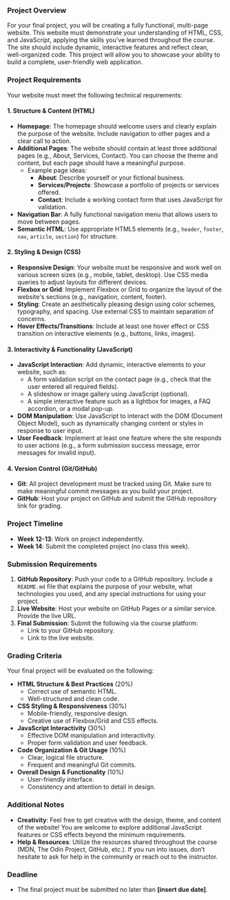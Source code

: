 
### **Project Overview**

For your final project, you will be creating a fully functional, multi-page website. This website must demonstrate your understanding of HTML, CSS, and JavaScript, applying the skills you’ve learned throughout the course. The site should include dynamic, interactive features and reflect clean, well-organized code. This project will allow you to showcase your ability to build a complete, user-friendly web application.

### **Project Requirements**

Your website must meet the following technical requirements:

#### **1. Structure & Content (HTML)**

- **Homepage**: The homepage should welcome users and clearly explain the purpose of the website. Include navigation to other pages and a clear call to action.
- **Additional Pages**: The website should contain at least three additional pages (e.g., About, Services, Contact). You can choose the theme and content, but each page should have a meaningful purpose.
    - Example page ideas:
        - **About**: Describe yourself or your fictional business.
        - **Services/Projects**: Showcase a portfolio of projects or services offered.
        - **Contact**: Include a working contact form that uses JavaScript for validation.
- **Navigation Bar**: A fully functional navigation menu that allows users to move between pages.
- **Semantic HTML**: Use appropriate HTML5 elements (e.g., `header`, `footer`, `nav`, `article`, `section`) for structure.

#### **2. Styling & Design (CSS)**

- **Responsive Design**: Your website must be responsive and work well on various screen sizes (e.g., mobile, tablet, desktop). Use CSS media queries to adjust layouts for different devices.
- **Flexbox or Grid**: Implement Flexbox or Grid to organize the layout of the website's sections (e.g., navigation, content, footer).
- **Styling**: Create an aesthetically pleasing design using color schemes, typography, and spacing. Use external CSS to maintain separation of concerns.
- **Hover Effects/Transitions**: Include at least one hover effect or CSS transition on interactive elements (e.g., buttons, links, images).

#### **3. Interactivity & Functionality (JavaScript)**

- **JavaScript Interaction**: Add dynamic, interactive elements to your website, such as:
    - A form validation script on the contact page (e.g., check that the user entered all required fields).
    - A slideshow or image gallery using JavaScript (optional).
    - A simple interactive feature such as a lightbox for images, a FAQ accordion, or a modal pop-up.
- **DOM Manipulation**: Use JavaScript to interact with the DOM (Document Object Model), such as dynamically changing content or styles in response to user input.
- **User Feedback**: Implement at least one feature where the site responds to user actions (e.g., a form submission success message, error messages for invalid input).

#### **4. Version Control (Git/GitHub)**

- **Git**: All project development must be tracked using Git. Make sure to make meaningful commit messages as you build your project.
- **GitHub**: Host your project on GitHub and submit the GitHub repository link for grading.

### **Project Timeline**

- **Week 12-13**: Work on project independently.
- **Week 14**: Submit the completed project (no class this week).

### **Submission Requirements**

1. **GitHub Repository**: Push your code to a GitHub repository. Include a `README.md` file that explains the purpose of your website, what technologies you used, and any special instructions for using your project.
2. **Live Website**: Host your website on GitHub Pages or a similar service. Provide the live URL.
3. **Final Submission**: Submit the following via the course platform:
    - Link to your GitHub repository.
    - Link to the live website.

### **Grading Criteria**

Your final project will be evaluated on the following:

- **HTML Structure & Best Practices** (20%)
    - Correct use of semantic HTML.
    - Well-structured and clean code.
- **CSS Styling & Responsiveness** (30%)
    - Mobile-friendly, responsive design.
    - Creative use of Flexbox/Grid and CSS effects.
- **JavaScript Interactivity** (30%)
    - Effective DOM manipulation and interactivity.
    - Proper form validation and user feedback.
- **Code Organization & Git Usage** (10%)
    - Clear, logical file structure.
    - Frequent and meaningful Git commits.
- **Overall Design & Functionality** (10%)
    - User-friendly interface.
    - Consistency and attention to detail in design.

### **Additional Notes**

- **Creativity**: Feel free to get creative with the design, theme, and content of the website! You are welcome to explore additional JavaScript features or CSS effects beyond the minimum requirements.
- **Help & Resources**: Utilize the resources shared throughout the course (MDN, The Odin Project, GitHub, etc.). If you run into issues, don’t hesitate to ask for help in the community or reach out to the instructor.

### **Deadline**

- The final project must be submitted no later than **[insert due date]**.